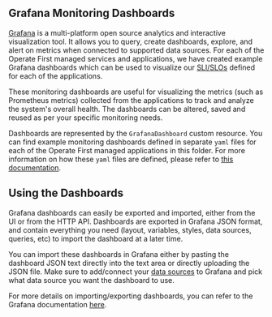 ## Grafana Monitoring Dashboards

[Grafana](https://grafana.com/oss/grafana) is a multi-platform open source analytics and interactive visualization tool. It allows you to query, create dashboards, explore, and alert on metrics when connected to supported data sources.
For each of the Operate First managed services and applications, we have created example Grafana dashboards which can be used to visualize our [SLI/SLOs](https://github.com/operate-first/SRE/tree/master/sli-slo) defined for each of the applications.

These monitoring dashboards are useful for visualizing the metrics (such as Prometheus metrics) collected from the applications to track and analyze the system's overall health.
The dashboards can be altered, saved and reused as per your specific monitoring needs.

Dashboards are represented by the `GrafanaDashboard` custom resource. You can find example monitoring dashboards defined in separate `yaml` files for each of the Operate First managed applications in this folder. For more information on how these `yaml` files are defined, please refer to [this documentation](https://github.com/integr8ly/grafana-operator/blob/master/documentation/dashboards.md).

## Using the Dashboards

Grafana dashboards can easily be exported and imported, either from the UI or from the HTTP API.
Dashboards are exported in Grafana JSON format, and contain everything you need (layout, variables, styles, data sources, queries, etc) to import the dashboard at a later time.

You can import these dashboards in Grafana either by pasting the dashboard JSON text directly into the text area or directly uploading the JSON file. Make sure to add/connect your [data sources](https://grafana.com/docs/grafana/latest/datasources/) to Grafana and pick what data source you want the dashboard to use.

For more details on importing/exporting dashboards, you can refer to the Grafana documentation [here](https://grafana.com/docs/grafana/latest/dashboards/export-import/).
